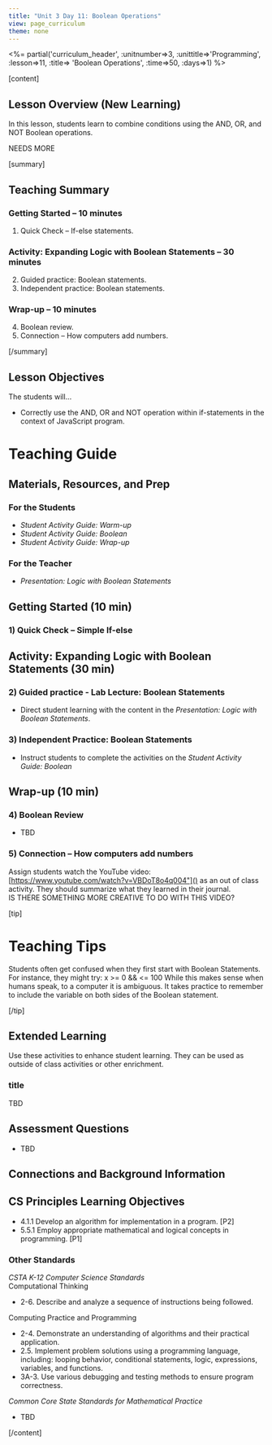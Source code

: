 ```yaml
---
title: "Unit 3 Day 11: Boolean Operations"
view: page_curriculum
theme: none
---
```


<%= partial('curriculum_header', :unitnumber=>3, :unittitle=>'Programming', :lesson=>11, :title=> 'Boolean Operations', :time=>50, :days=>1) %>

[content]

## Lesson Overview (New Learning)

In this lesson, students learn to combine conditions using the AND, OR, and NOT Boolean operations.

NEEDS MORE

[summary]

## Teaching Summary

### **Getting Started** – 10 minutes

1) Quick Check – If-else statements. 

### **Activity: Expanding Logic with Boolean Statements** – 30 minutes

2) Guided practice: Boolean statements.  
3) Independent practice: Boolean statements. 

### **Wrap-up** – 10 minutes

4) Boolean review.  
5) Connection – How computers add numbers.

[/summary]

## Lesson Objectives

The students will...  

- Correctly use the AND, OR and NOT operation within if-statements in the context of JavaScript program.

# Teaching Guide 
## Materials, Resources, and Prep  
### For the Students
- *Student Activity Guide: Warm-up*
- *Student Activity Guide: Boolean*
- *Student Activity Guide: Wrap-up*

### For the Teacher  
- *Presentation: Logic with Boolean Statements* 


## Getting Started (10 min)

### 1) Quick Check – Simple If-else

## Activity: Expanding Logic with Boolean Statements (30 min)

### 2) Guided practice - Lab Lecture: Boolean Statements

- Direct student learning with the content in the *Presentation: Logic with Boolean Statements*.

### 3) Independent Practice: Boolean Statements 
- Instruct students to complete the activities on the *Student Activity Guide: Boolean*

##  Wrap-up (10 min)

### 4) Boolean Review
- TBD  

### 5) Connection – How computers add numbers

Assign students watch the YouTube video: [https://www.youtube.com/watch?v=VBDoT8o4q004"]() as an out of class activity. They should summarize what they learned in their journal.   
IS THERE SOMETHING MORE CREATIVE TO DO WITH THIS VIDEO?

[tip]

# Teaching Tips

Students often get confused when they first start with Boolean Statements. For instance, they might try: x &gt;= 0 &amp;&amp; &lt;= 100 
While this makes sense when humans speak, to a computer it is ambiguous. It takes practice to remember to include the variable on both sides of the Boolean statement.

[/tip]

## Extended Learning 
Use these activities to enhance student learning. They can be used as outside of class activities or other enrichment.


### title
TBD
 


## Assessment Questions  
- TBD


## Connections and Background Information
## CS Principles Learning Objectives

- 4.1.1 Develop an algorithm for implementation in a program. [P2]		
- 5.5.1 Employ appropriate mathematical and logical concepts in programming. [P1]

### Other Standards
*CSTA K-12 Computer Science Standards*  
Computational Thinking

- 2-6. Describe and analyze a sequence of instructions being followed.

Computing Practice and Programming  

- 2-4. Demonstrate an understanding of algorithms and their practical application.
- 2.5. Implement problem solutions using a programming language, including: looping behavior, conditional statements, logic, expressions, variables, and functions.
- 3A-3. Use various debugging and testing methods to ensure program correctness.

*Common Core State Standards for Mathematical Practice* 
 - TBD


[/content]

